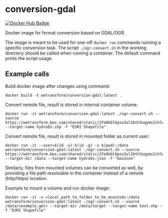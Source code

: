 conversion-gdal
===============

[![Docker Hub Badge](https://img.shields.io/badge/Docker-Hub%20Hosted-blue.svg)](https://hub.docker.com/r/wetransform/conversion-gdal/)

Docker image for format conversion based on GDAL/OGR.

The image is meant to be used for one-off `docker run` commands running a specific conversion task.
The script `./ogr-convert.sh` in the working directory should be called when running a container.
The default command prints the script usage.

Example calls
-------------

Build docker image after changes using command:

```
docker build -t wetransform/conversion-gdal:latest .
```

Convert remote file, result is stored in internal container volume:

```
docker run -it wetransform/conversion-gdal:latest ./ogr-convert.sh --source https://wetransform.box.com/shared/static/2fe8kbl6psu3ul2bth3uqymx2chlwkdc.gml --target-name hydroEx.shp -f "ESRI Shapefile"
```

Convert remote file, result is stored in mounted folder as current user:

```
docker run -it --user=$(id -u):$(id -g) -v $(pwd):/data wetransform/conversion-gdal:latest ./ogr-convert.sh --source https://wetransform.box.com/shared/static/2fe8kbl6psu3ul2bth3uqymx2chlwkdc.gml --target-dir /data --target-name hydroEx.json -f "GeoJson"
```

Similarly, files from mounted volumes can be converted as well, by providing a file path resolvable in the container instead of a remote (http/https) location.

Example to mount a volume and run docker image:

```
docker run -it -v <local_path_to_folder_to_be_mounted>:/data wetransform/conversion-gdal:latest ./ogr-convert.sh --source /data/<example.gml> --target-dir /data/target --target-name test.shp -f "ESRI Shapefile"
```
